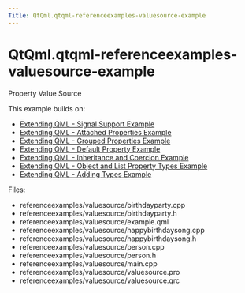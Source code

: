 ```yaml
---
Title: QtQml.qtqml-referenceexamples-valuesource-example
---
```


# QtQml.qtqml-referenceexamples-valuesource-example

<span class="subtitle"></span>
<!-- $$$referenceexamples/valuesource-description -->
<p>Property Value Source<p>This example builds on:</p>
<ul>
<li><a href="https://developer.ubuntu.comapps/qml/sdk-14.10/QtQml.referenceexamples-signal/">Extending QML - Signal Support Example</a></li>
<li><a href="https://developer.ubuntu.comapps/qml/sdk-14.10/QtQml.referenceexamples-attached/">Extending QML - Attached Properties Example</a></li>
<li><a href="https://developer.ubuntu.comapps/qml/sdk-14.10/QtQml.referenceexamples-grouped/">Extending QML - Grouped Properties Example</a></li>
<li><a href="https://developer.ubuntu.comapps/qml/sdk-14.10/QtQml.referenceexamples-default/">Extending QML - Default Property Example</a></li>
<li><a href="https://developer.ubuntu.comapps/qml/sdk-14.10/QtQml.referenceexamples-coercion/">Extending QML - Inheritance and Coercion Example</a></li>
<li><a href="https://developer.ubuntu.comapps/qml/sdk-14.10/QtQml.referenceexamples-properties/">Extending QML - Object and List Property Types Example</a></li>
<li><a href="https://developer.ubuntu.comapps/qml/sdk-14.10/QtQml.referenceexamples-adding/">Extending QML - Adding Types Example</a></li>
</ul>
<p>Files:</p>
<ul>
<li>referenceexamples/valuesource/birthdayparty.cpp</li>
<li>referenceexamples/valuesource/birthdayparty.h</li>
<li>referenceexamples/valuesource/example.qml</li>
<li>referenceexamples/valuesource/happybirthdaysong.cpp</li>
<li>referenceexamples/valuesource/happybirthdaysong.h</li>
<li>referenceexamples/valuesource/person.cpp</li>
<li>referenceexamples/valuesource/person.h</li>
<li>referenceexamples/valuesource/main.cpp</li>
<li>referenceexamples/valuesource/valuesource.pro</li>
<li>referenceexamples/valuesource/valuesource.qrc</li>
</ul>
<!-- @@@referenceexamples/valuesource -->
